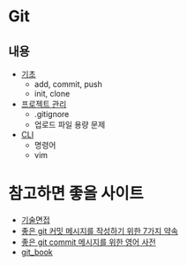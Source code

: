 # Git

## 내용

- [기초](./Git_기초.md)
  - add, commit, push
  - init, clone
- [프로젝트 관리](./Git_프로젝트_관리.md)
  - .gitignore
  - 업로드 파일 용량 문제
- [CLI](./CLI(명령어).md)
  - 명령어
  - vim

# 참고하면 좋을 사이트

- [기술면접](https://github.com/JaeYeopHan/Interview_Question_for_Beginner)
- [좋은 git 커밋 메시지를 작성하기 위한 7가지 약속](https://meetup.toast.com/posts/106) 
- [좋은 git commit 메시지를 위한 영어 사전](https://blog.ull.im/engineering/2019/03/10/logs-on-git.html)
- [git_book](https://git-scm.com/book/ko/v2/%EC%8B%9C%EC%9E%91%ED%95%98%EA%B8%B0-%EB%B2%84%EC%A0%84-%EA%B4%80%EB%A6%AC%EB%9E%80%3F)

